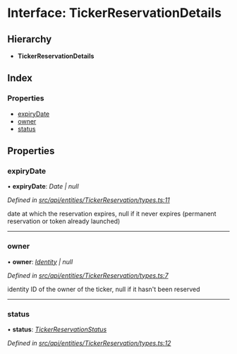 # Interface: TickerReservationDetails

## Hierarchy

* **TickerReservationDetails**

## Index

### Properties

* [expiryDate](api_entities_tickerreservation.tickerreservationdetails.md#expirydate)
* [owner](api_entities_tickerreservation.tickerreservationdetails.md#owner)
* [status](api_entities_tickerreservation.tickerreservationdetails.md#status)

## Properties

###  expiryDate

• **expiryDate**: *Date | null*

*Defined in [src/api/entities/TickerReservation/types.ts:11](https://github.com/PolymathNetwork/polymesh-sdk/blob/7e9a732/src/api/entities/TickerReservation/types.ts#L11)*

date at which the reservation expires, null if it never expires (permanent reservation or token already launched)

___

###  owner

• **owner**: *[Identity](../classes/api_entities_identity.identity.md) | null*

*Defined in [src/api/entities/TickerReservation/types.ts:7](https://github.com/PolymathNetwork/polymesh-sdk/blob/7e9a732/src/api/entities/TickerReservation/types.ts#L7)*

identity ID of the owner of the ticker, null if it hasn't been reserved

___

###  status

• **status**: *[TickerReservationStatus](../enums/api_entities_tickerreservation.tickerreservationstatus.md)*

*Defined in [src/api/entities/TickerReservation/types.ts:12](https://github.com/PolymathNetwork/polymesh-sdk/blob/7e9a732/src/api/entities/TickerReservation/types.ts#L12)*
